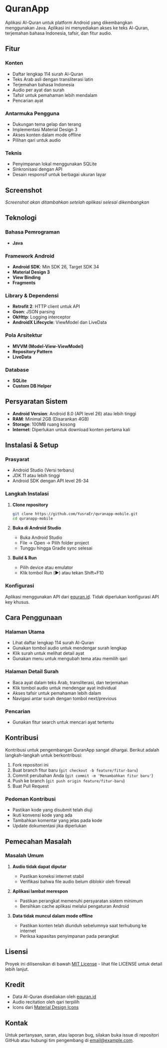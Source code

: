 # QuranApp

Aplikasi Al-Quran untuk platform Android yang dikembangkan menggunakan Java. Aplikasi ini menyediakan akses ke teks Al-Quran, terjemahan bahasa Indonesia, tafsir, dan fitur audio.

## Fitur

### Konten
- Daftar lengkap 114 surah Al-Quran
- Teks Arab asli dengan transliterasi latin
- Terjemahan bahasa Indonesia
- Audio per ayat dan surah
- Tafsir untuk pemahaman lebih mendalam
- Pencarian ayat

### Antarmuka Pengguna
- Dukungan tema gelap dan terang
- Implementasi Material Design 3
- Akses konten dalam mode offline
- Pilihan qari untuk audio

### Teknis
- Penyimpanan lokal menggunakan SQLite
- Sinkronisasi dengan API
- Desain responsif untuk berbagai ukuran layar

## Screenshot

*Screenshot akan ditambahkan setelah aplikasi selesai dikembangkan*

## Teknologi

### Bahasa Pemrograman
- **Java**

### Framework Android
- **Android SDK**: Min SDK 26, Target SDK 34
- **Material Design 3**
- **View Binding**
- **Fragments**

### Library & Dependensi
- **Retrofit 2**: HTTP client untuk API
- **Gson**: JSON parsing
- **OkHttp**: Logging interceptor
- **AndroidX Lifecycle**: ViewModel dan LiveData

### Pola Arsitektur
- **MVVM (Model-View-ViewModel)**
- **Repository Pattern**
- **LiveData**

### Database
- **SQLite**
- **Custom DB Helper**

## Persyaratan Sistem

- **Android Version**: Android 8.0 (API level 26) atau lebih tinggi
- **RAM**: Minimal 2GB (Disarankan 4GB)
- **Storage**: 100MB ruang kosong
- **Internet**: Diperlukan untuk download konten pertama kali

## Instalasi & Setup

### Prasyarat
- Android Studio (Versi terbaru)
- JDK 11 atau lebih tinggi
- Android SDK dengan API level 26-34

### Langkah Instalasi

1. **Clone repository**
   ```bash
   git clone https://github.com/YusraEr/quranapp-mobile.git
   cd quranapp-mobile
   ```

2. **Buka di Android Studio**
   - Buka Android Studio
   - File → Open → Pilih folder project
   - Tunggu hingga Gradle sync selesai

3. **Build & Run**
   - Pilih device atau emulator
   - Klik tombol Run (▶️) atau tekan Shift+F10

### Konfigurasi

Aplikasi menggunakan API dari [equran.id](https://equran.id/api/). Tidak diperlukan konfigurasi API key khusus.

## Cara Penggunaan

### Halaman Utama
- Lihat daftar lengkap 114 surah Al-Quran
- Gunakan tombol audio untuk mendengar surah lengkap
- Klik surah untuk melihat detail ayat
- Gunakan menu untuk mengubah tema atau memilih qari

### Halaman Detail Surah
- Baca ayat dalam teks Arab, transliterasi, dan terjemahan
- Klik tombol audio untuk mendengar ayat individual
- Akses tafsir untuk pemahaman lebih dalam
- Navigasi antar surah dengan tombol next/previous

### Pencarian
- Gunakan fitur search untuk mencari ayat tertentu

## Kontribusi

Kontribusi untuk pengembangan QuranApp sangat dihargai. Berikut adalah langkah-langkah untuk berkontribusi:

1. Fork repositori ini
2. Buat branch fitur baru (`git checkout -b feature/fitur-baru`)
3. Commit perubahan Anda (`git commit -m 'Menambahkan fitur baru'`)
4. Push ke branch (`git push origin feature/fitur-baru`)
5. Buat Pull Request

### Pedoman Kontribusi

- Pastikan kode yang disubmit telah diuji
- Ikuti konvensi kode yang ada
- Tambahkan komentar yang jelas pada kode
- Update dokumentasi jika diperlukan

## Pemecahan Masalah

### Masalah Umum

1. **Audio tidak dapat diputar**
   - Pastikan koneksi internet stabil
   - Verifikasi bahwa file audio belum diblokir oleh firewall

2. **Aplikasi lambat merespon**
   - Pastikan perangkat memenuhi persyaratan sistem minimum
   - Bersihkan cache aplikasi melalui pengaturan Android

3. **Data tidak muncul dalam mode offline**
   - Pastikan konten telah diunduh sebelumnya saat terhubung ke internet
   - Periksa kapasitas penyimpanan pada perangkat

## Lisensi

Proyek ini dilisensikan di bawah [MIT License](LICENSE) - lihat file LICENSE untuk detail lebih lanjut.

## Kredit

- Data Al-Quran disediakan oleh [equran.id](https://equran.id/api/)
- Audio recitation oleh qari terpilih
- Icons dari [Material Design Icons](https://material.io/resources/icons/)

## Kontak

Untuk pertanyaan, saran, atau laporan bug, silakan buka issue di repositori GitHub atau hubungi tim pengembang di [email@example.com](mailto:email@example.com).

